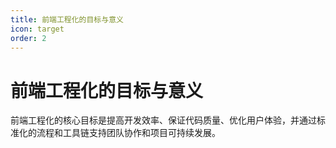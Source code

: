 ```yaml
---
title: 前端工程化的目标与意义
icon: target
order: 2
---
```


# 前端工程化的目标与意义

前端工程化的核心目标是提高开发效率、保证代码质量、优化用户体验，并通过标准化的流程和工具链支持团队协作和项目可持续发展。

